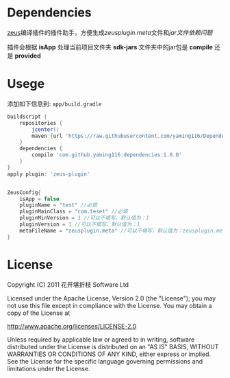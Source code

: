 Dependencies
====

[zeus](https://github.com/iReaderAndroid/ZeusPlugin)编译插件的插件助手，方便生成*zeusplugin.meta*文件和*jar文件依赖问题*

插件会根据 **isApp** 处理当前项目文件夹 **sdk-jars** 文件夹中的jar包是 **compile** 还是 **provided**

Usege
===

添加如下信息到: `app/build.gradle`

```gradle
buildscript {
    repositories {
        jcenter()
        maven {url 'https://raw.githubusercontent.com/yaming116/Dependencies/master/repo'}
    }
    dependencies {
        compile 'com.github.yaming116:dependencies:1.0.0'
    }
}
apply plugin: 'zeus-plugin'


ZeusConfig{
    isApp = false
    pluginName = "test" //必填
    pluginMainClass = "com.teset" //必填
    pluginMinVersion = 1 //可以不填写，默认值为：1
    pluginVersion = 1 //可以不填写，默认值为：1
    metaFileName = "zeusplugin.meta" //可以不填写，默认值为：zeusplugin.meta
}

```


License
===

Copyright (C) 2011 花开堪折枝 Software Ltd

Licensed under the Apache License, Version 2.0 (the "License");
you may not use this file except in compliance with the License.
You may obtain a copy of the License at

   http://www.apache.org/licenses/LICENSE-2.0

Unless required by applicable law or agreed to in writing, software
distributed under the License is distributed on an "AS IS" BASIS,
WITHOUT WARRANTIES OR CONDITIONS OF ANY KIND, either express or implied.
See the License for the specific language governing permissions and
limitations under the License.

